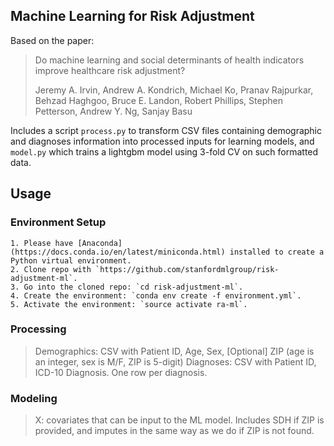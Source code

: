 ## Machine Learning for Risk Adjustment

Based on the paper:

  > Do machine learning and social determinants of health indicators improve healthcare risk adjustment?
  >
  > Jeremy A. Irvin, Andrew A. Kondrich, Michael Ko, Pranav Rajpurkar, Behzad Haghgoo, Bruce E. Landon, Robert Phillips, Stephen Petterson, Andrew Y. Ng, Sanjay Basu 

Includes a script `process.py` to transform CSV files containing demographic and diagnoses information into processed inputs for learning models, and `model.py` which trains a lightgbm model using 3-fold CV on such formatted data.
## Usage

### Environment Setup
    1. Please have [Anaconda](https://docs.conda.io/en/latest/miniconda.html) installed to create a Python virtual environment.
    2. Clone repo with `https://github.com/stanfordmlgroup/risk-adjustment-ml`.
    3. Go into the cloned repo: `cd risk-adjustment-ml`.
    4. Create the environment: `conda env create -f environment.yml`.
    5. Activate the environment: `source activate ra-ml`.

### Processing
> Demographics: CSV with Patient ID, Age, Sex, [Optional] ZIP (age is an integer, sex is M/F, ZIP is 5-digit)  Diagnoses: CSV with Patient ID, ICD-10 Diagnosis. One row per diagnosis.

### Modeling

> X: covariates that can be input to the ML model. Includes SDH if ZIP is provided, and imputes in the same way as we do if ZIP is not found.
